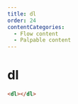```yaml
---
title: dl
order: 24
contentCategories:
  - Flow content
  - Palpable content
---
```

# dl

```html
<dl></dl>
```
